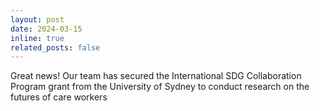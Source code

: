 ```yaml
---
layout: post
date: 2024-03-15
inline: true
related_posts: false
---
```


Great news! Our team has secured the International SDG Collaboration Program grant from the University of Sydney to conduct research on the futures of care workers
